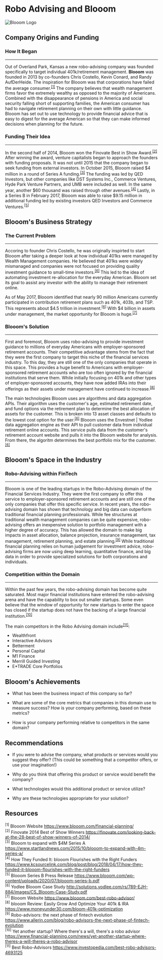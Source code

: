 # Robo Advising and Blooom
![Blooom Logo](https://www.goodfinancialcents.com/wp-content/uploads/2018/10/blooom-1.png)

## Company Origins and Funding

### How It Began
---
Out of Overland Park, Kansas a new robo-advising company was founded specifically to target individual 401k/retirement management. **Blooom** was founded in 2013 by co-founders Chris Costello, Kevin Conard, and Randy AufDerHeide. The inspiration for Blooom was that corporations have failed the average consumer.<sup>[[1]](#1)</sup> The company believes that wealth management firms favor the extremely wealthy as opposed to the majority of Americans. Combined with the disappearance of pensions in America and social security falling short of supporting families, the American consumer has had to navigate retirement planning on their own with little guidance. Blooom has set out to use technology to provide financial advice that is easy to digest for the average American so that they can make informed decisions when planning for the future.

### Funding Their Idea
---
In the second half of 2014, Blooom won the Finovate Best in Show Award.<sup>[[2]](#2)</sup> After winning the award, venture capitalists began to approach the founders with funding proposals. It was not until 2015 that the company began to seek funding from external investors. In October 2015, Blooom raised $4 million in a round of Series A funding.<sup>[[3]](#3)</sup> The funding was led by QED Investors, but other companies like DST Systems Inc., Commerce Ventures, Hyde Park Venture Partners, and UMB were included as well. In the same year, another $60 thousand was raised through other avenues.<sup>[[4]](#4)</sup> Lastly, in a Series B in February 2017, Blooom was able to raise $9.15 million in additional funding led by existing investors QED Investors and Commerce Ventures.<sup>[[5]](#5)</sup>


## Blooom's Business Strategy

### The Current Problem
---
Accoring to founder Chris Costello, he was originally inspirted to start Blooom after taking a deeper look at how individual 401ks were managed by Wealth Management companies. He believed that 401ks were widely mismanaged and companies were not focused on providing quality investment guidance to small-time investors.<sup>[[6]](#6)</sup> This led to the idea of automating investment re-allocation for the everyday American. Blooom set its goal to assist any investor with the ability to manage their retirement online.

As of May 2017, Blooom identified that nearly 90 million Americans currently participated in contribution retirement plans such as 401k, 403b, and TSP. This represents about $4.5 trillion in investment.<sup>[[6]](#6)</sup> With $4 billion in assets under management, the market opportunity for Blooom is huge.<sup>[[7]](#7)</sup>

### Blooom's Solution
---
First and foremost, Blooom uses robo-advising to provide investment guidance to millions of everyday Americans with employer-sponsored retirement accounts. Their competitive advantage stems from the fact that they were the first company to target this niche of the financial services industry. To this day, they are still one of the only companies that operate in this space. This provides a huge benefit to Americans with employer-sponsored retirement accounts who are too often ignored by the financial institutions that serve them. While initially focusing on 401k and other types of employer-sponsored accounts, they have now added IRAs into their offerings as their assets under management have continued to increase.<sup>[[8]](#8)</sup>

The main technologies Blooom uses are algorithms and data aggregation APIs. Their algorithm uses the customer's age, estimated retirement date, and fund options via the retirement plan to determine the best allocation of assets for the customer. This is broken into 13 asset classes and defaults to the lowest cost option for the user.<sup>[[6]](#6)</sup> Blooom uses the Envestnet | Yodlee data aggregation engine as their API to pull customer data from individual retirement online accounts. This service pulls data from the customer's retirement account website and pulls it into the Blooom website for analysis. From there, the algoritm determines the best portfolio mix for the customer.<sup>[[6]](#6)</sup>


## Blooom's Space in the Industry

### Robo-Advising within FinTech
---
Blooom is one of the leading startups in the Robo-Advising domain of the Financial Services Industry. They were the first company to offer this service to employer-sponsored retirement accounts and are still one of the only companies that offer this specific service. In recent years, the robo-advising domain has shown that technology and big data can outperform traditional financial planning professionals. While fee structures at traditional wealth management companies can be quite expensive, robo-advising offers an inexpensive solution to portfolio management with a higher degree of accuracy. This has allowed the domain to make big impacts in asset allocation, balance projection, insurance management, tax management, retirement planning, and estate planning.<sup>[[9]](#9)</sup> While traditional financial planning relies on human judgement for investment advice, robo-advising firms are now using deep learning, quantitative finance, and big data in order to provide specialized solutions for both corporations and individuals.

### Competition within the Domain
---
Within the past few years, the robo-advising domain has become quite saturated. Most major financial institutions have entered the robo-advising arena and have the capability to box out smaller startups. Some even believe that the window of opportunity for new startups to enter the space has closed if the startup does not have the backing of a large financial institution.<sup>[[10]](#10)</sup>

The main competitors in the Robo Advising domain include<sup>[[11]](#11)</sup>:  
* Wealthfront
* Interactive Advisors
* Betterment
* Personal Capital
* M1 Finance
* Merrill Guided Investing
* E*TRADE Core Portfolios

## Blooom's Achievements

* What has been the business impact of this company so far?

* What are some of the core metrics that companies in this domain use to measure success? How is your company performing, based on these metrics?

* How is your company performing relative to competitors in the same domain?


## Recommendations

* If you were to advise the company, what products or services would you suggest they offer? (This could be something that a competitor offers, or use your imagination!)

* Why do you think that offering this product or service would benefit the company?

* What technologies would this additional product or service utilize?

* Why are these technologies appropriate for your solution?

## Resources
<sup>[1]</sup> Blooom Website https://www.blooom.com/financial-planning/<a name="1"></a>  
<sup>[2]</sup> Finovate 2014 Best of Show Winners https://finovate.com/looking-back-at-the-28-best-of-show-winners-of-2014/<a name="2"></a>  
<sup>[3]</sup> Blooom to expand with $4M Series A https://www.startlandnews.com/2015/10/blooom-to-expand-with-4m-series-a/<a name ="3"></a>  
<sup>[4]</sup> How They Funded It: blooom Flourishes with the Right Funders https://www.kcsourcelink.com/blog/post/blog/2018/04/17/how-they-funded-it-blooom-flourishes-with-the-right-funders<a name="4"></a>  
<sup>[5]</sup> Blooom Series B Press Release https://www.blooom.com/wp-content/uploads/2020/07/blooom-series-b.pdf<a name="5"></a>  
<sup>[6]</sup> Yodlee Blooom Case Study http://solutions.yodlee.com/rs/789-EJH-884/images/CS_Blooom-Case-Study.pdf<a name="6"></a>  
<sup>[7]</sup> Blooom Website https://www.blooom.com/best-robo-advisor/<a name="7"></a>  
<sup>[8]</sup> blooom Review: Easily Grow And Optimize Your 401k & IRA https://www.moneyunder30.com/bloom-401k-optimization<a name="8"></a>  
<sup>[9]</sup> Robo-advisors: the next phase of fintech evolution https://www.allerin.com/blog/robo-advisors-the-next-phase-of-fintech-evolution<a name="9"></a>  
<sup>[10]</sup> Yet another startup? Where there's a will, there's a robo advisor https://www.financial-planning.com/news/yet-another-startup-where-theres-a-will-theres-a-robo-advisor<a name="10"></a>  
<sup>[11]</sup> Best Robo-Advisors https://www.investopedia.com/best-robo-advisors-4693125<a name="11"></a>